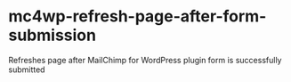 # mc4wp-refresh-page-after-form-submission
Refreshes page after MailChimp for WordPress plugin form is successfully submitted
